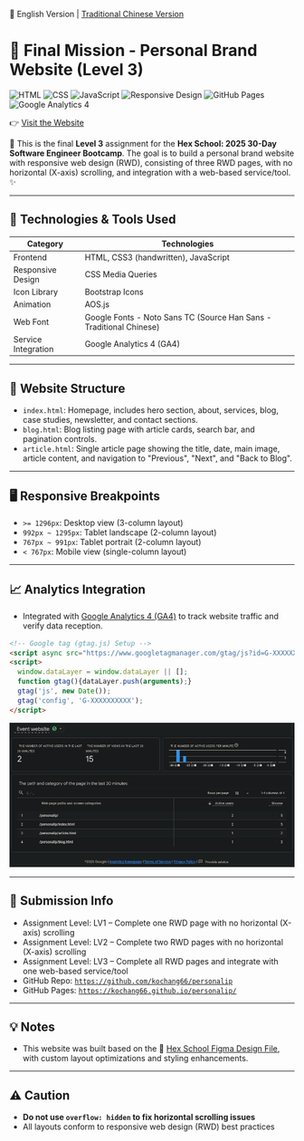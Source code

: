 🔄 English Version | [Traditional Chinese Version](README.md)

# 🎯 Final Mission - Personal Brand Website (Level 3)

![HTML](https://img.shields.io/badge/HTML5-E34F26?style=for-the-badge&logo=html5&logoColor=white)
![CSS](https://img.shields.io/badge/CSS3-1572B6?style=for-the-badge&logo=css3&logoColor=white)
![JavaScript](https://img.shields.io/badge/JavaScript-F7DF1E?style=for-the-badge&logo=javascript&logoColor=black)
![Responsive Design](https://img.shields.io/badge/Responsive-Design-blue?style=for-the-badge)
![GitHub Pages](https://img.shields.io/badge/Deployed-GitHub_Pages-green?style=for-the-badge&logo=github)
![Google Analytics 4](https://img.shields.io/badge/Google-Analytics_4-ff6f00?style=for-the-badge&logo=googleanalytics&logoColor=white)

👉 [Visit the Website](https://kochang66.github.io/personalip/)

🎈 This is the final **Level 3** assignment for the **Hex School: 2025 30-Day Software Engineer Bootcamp**. The goal is to build a personal brand website with responsive web design (RWD), consisting of three RWD pages, with no horizontal (X-axis) scrolling, and integration with a web-based service/tool. ✨

---

## 🔧 Technologies & Tools Used

| Category | Technologies |
|----------|--------------|
| Frontend | HTML, CSS3 (handwritten), JavaScript |
| Responsive Design | CSS Media Queries |
| Icon Library | Bootstrap Icons |
| Animation | AOS.js |
| Web Font | Google Fonts - Noto Sans TC (Source Han Sans - Traditional Chinese) |
| Service Integration | Google Analytics 4 (GA4) |

---

## 🧱 Website Structure

- `index.html`: Homepage, includes hero section, about, services, blog, case studies, newsletter, and contact sections.
- `blog.html`: Blog listing page with article cards, search bar, and pagination controls.
- `article.html`: Single article page showing the title, date, main image, article content, and navigation to "Previous", "Next", and "Back to Blog".

---

## 🖥️ Responsive Breakpoints

- `>= 1296px`: Desktop view (3-column layout)
- `992px ~ 1295px`: Tablet landscape (2-column layout)
- `767px ~ 991px`: Tablet portrait (2-column layout)
- `< 767px`: Mobile view (single-column layout)

---

## 📈 Analytics Integration

- Integrated with [Google Analytics 4 (GA4)](https://analytics.google.com/) to track website traffic and verify data reception.

```html
<!-- Google tag (gtag.js) Setup -->
<script async src="https://www.googletagmanager.com/gtag/js?id=G-XXXXXXXXXX"></script>
<script>
  window.dataLayer = window.dataLayer || [];
  function gtag(){dataLayer.push(arguments);}
  gtag('js', new Date());
  gtag('config', 'G-XXXXXXXXXX');
</script>
```

![GA4 Traffic Report](./images/social/ga4-eng.png)

---

## 📝 Submission Info

- Assignment Level: LV1 – Complete one RWD page with no horizontal (X-axis) scrolling
- Assignment Level: LV2 – Complete two RWD pages with no horizontal (X-axis) scrolling
- Assignment Level: LV3 – Complete all RWD pages and integrate with one web-based service/tool
- GitHub Repo: [`https://github.com/kochang66/personalip`](https://github.com/kochang66/personalip)
- GitHub Pages: [`https://kochang66.github.io/personalip/`](https://kochang66.github.io/personalip/)

---

## 💡 Notes

- This website was built based on the 🎨 [Hex School Figma Design File](https://www.figma.com/design/bBHUp0TeM0yjAlkjtyxQJI/2025ver.-%E9%AB%94%E9%A9%97%E7%87%9F%E5%AD%B8%E7%94%9F%E8%A8%AD%E8%A8%88%E7%A8%BF?node-id=236-1109), with custom layout optimizations and styling enhancements.

---

## ⚠️ Caution

- **Do not use `overflow: hidden` to fix horizontal scrolling issues**
- All layouts conform to responsive web design (RWD) best practices
